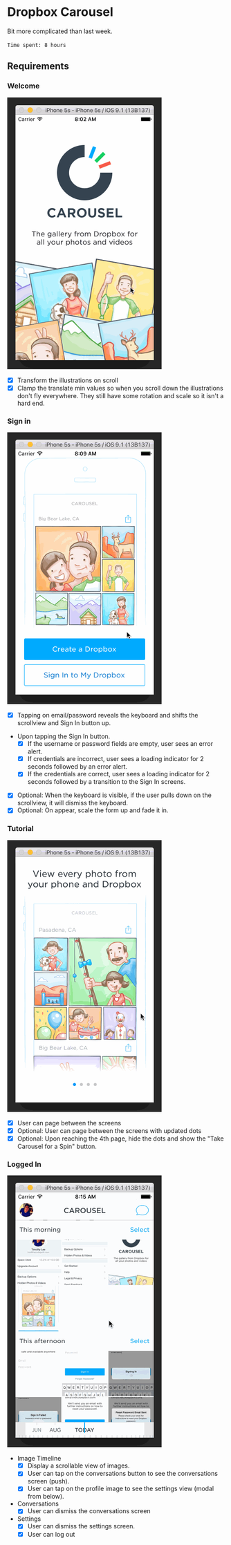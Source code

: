 # Dropbox Carousel

Bit more complicated than last week.

`Time spent: 8 hours`

## Requirements

### Welcome

![Welcome](welcome.gif)

- [x] Transform the illustrations on scroll
- [x] Clamp the translate min values so when you scroll down the illustrations don't fly everywhere. They still have some rotation and scale so it isn't a hard end.

### Sign in

![Sign in](signin.gif)

- [x] Tapping on email/password reveals the keyboard and shifts the scrollview and Sign In button up.
- Upon tapping the Sign In button.
  - [x] If the username or password fields are empty, user sees an error alert.
  - [x] If credentials are incorrect, user sees a loading indicator for 2 seconds followed by an error alert.
  - [x] If the credentials are correct, user sees a loading indicator for 2 seconds followed by a transition to the Sign In screens.
- [x] Optional: When the keyboard is visible, if the user pulls down on the scrollview, it will dismiss the keyboard.
- [x] Optional: On appear, scale the form up and fade it in.

### Tutorial

![Tutorial](tutorial.gif)

- [x] User can page between the screens
- [x] Optional: User can page between the screens with updated dots
- [x] Optional: Upon reaching the 4th page, hide the dots and show the "Take Carousel for a Spin" button.

### Logged In

![Logged In](loggedin.gif)

- Image Timeline
  - [x] Display a scrollable view of images.
  - [x] User can tap on the conversations button to see the conversations screen (push).
  - [x] User can tap on the profile image to see the settings view (modal from below).
- Conversations
  - [x] User can dismiss the conversations screen
- Settings
  - [x] User can dismiss the settings screen.
  - [x] User can log out
